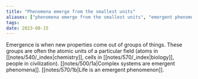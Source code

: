 ```yaml
---
title: "Phenomena emerge from the smallest units"
aliases: ["phenomena emerge from the smallest units", "emergent phenomena", "emergence", "emergent phenomenon"]
tags:
date: 2023-08-15
---
```


Emergence is when new properties come out of groups of things. These groups are often the atomic units of a particular field (atoms in [[notes/540/_index|chemistry]], cells in [[notes/570/_index|biology]], people in civilization). [[notes/500/1a|Complex systems are emergent phenomena]]. [[notes/570/1b|Life is an emergent phenomenon]].